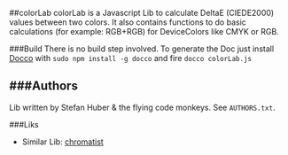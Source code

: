##colorLab
colorLab is a Javascript Lib to calculate DeltaE (CIEDE2000) values between two colors. It also contains functions to do basic calculations (for example: RGB+RGB) for DeviceColors like CMYK or RGB. 



###Build
There is no build step involved. 
To generate the Doc just install [Docco](http://jashkenas.github.io/docco/) with `sudo npm install -g docco` and fire `docco colorLab.js`



###Authors
---
Lib written by Stefan Huber & the flying code monkeys. See `AUTHORS.txt`.


###Liks
* Similar Lib: [chromatist](https://github.com/jrus/chromatist)
